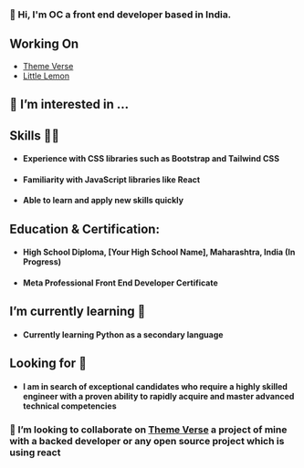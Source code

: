 ### 👋 Hi,  I'm OC a front end developer based in India.

## Working On  
<ul> 
   <li><a href="https://github.com/Gitstar-OC/Theme-Verse"> Theme Verse </a> </li>
  <li><a href="https://github.com/Gitstar-OC/Little-Lemon-Coursera"> Little Lemon  </a></li>
</ul>

## 👀 I’m interested in ...

## Skills 💪🏻
- #### Experience with CSS libraries such as Bootstrap and Tailwind CSS
- #### Familiarity with JavaScript libraries like React
- #### Able to learn and apply new skills quickly


## Education & Certification:
- #### High School Diploma, [Your High School Name], Maharashtra, India (In Progress)
- #### Meta Professional Front End Developer Certificate


##  I’m currently learning 🌱
- #### Currently learning Python as a secondary language


## Looking for 👀
- #### I am in search of exceptional candidates who require a highly skilled engineer with a proven ability to rapidly acquire and master advanced technical competencies

### 💞️ I’m looking to collaborate on [Theme Verse](https://github.com/Gitstar-OC/Little-Lemon-Coursera) a project of mine with a backed developer or any open source project which is using react

<!---
- 📫 How to reach me ...

- ⚡ Fun fact: ...
--->

<!---
Gitstar-OC/Gitstar-OC is a ✨ special ✨ repository because its `README.md` (this file) appears on your GitHub profile.
You can click the Preview link to take a look at your changes.
--->
